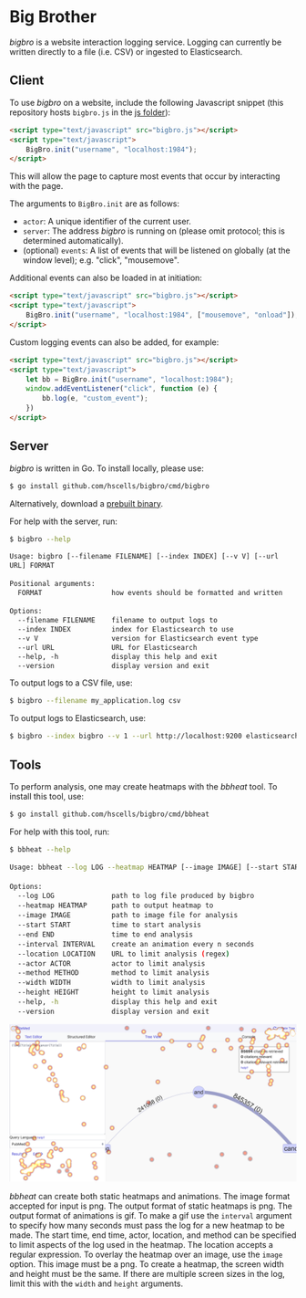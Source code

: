 # Big Brother

_bigbro_ is a website interaction logging service. Logging can currently be written directly to a file (i.e. CSV) or ingested to Elasticsearch.

## Client

To use _bigbro_ on a website, include the following Javascript snippet (this repository hosts `bigbro.js` in the [js folder](js/bigbro.js)):

```html
<script type="text/javascript" src="bigbro.js"></script>
<script type="text/javascript">
    BigBro.init("username", "localhost:1984");
</script>
```

This will allow the page to capture most events that occur by interacting with the page.

The arguments to `BigBro.init` are as follows:

 - `actor`: A unique identifier of the current user.
 - `server`: The address _bigbro_ is running on (please omit protocol; this is determined automatically).
 - (optional) `events`: A list of events that will be listened on globally (at the window level); e.g. "click", "mousemove".

Additional events can also be loaded in at initiation:

```html
<script type="text/javascript" src="bigbro.js"></script>
<script type="text/javascript">
    BigBro.init("username", "localhost:1984", ["mousemove", "onload"]);
</script>
```

Custom logging events can also be added, for example:

```html
<script type="text/javascript" src="bigbro.js"></script>
<script type="text/javascript">
    let bb = BigBro.init("username", "localhost:1984");
    window.addEventListener("click", function (e) {
        bb.log(e, "custom_event");
    })
</script>
```

## Server

_bigbro_ is written in Go. To install locally, please use:

```bash
$ go install github.com/hscells/bigbro/cmd/bigbro
```

Alternatively, download a [prebuilt binary](https://github.com/hscells/bigbro/releases).

For help with the server, run:

```bash
$ bigbro --help
```

```
Usage: bigbro [--filename FILENAME] [--index INDEX] [--v V] [--url URL] FORMAT

Positional arguments:
  FORMAT                 how events should be formatted and written

Options:
  --filename FILENAME    filename to output logs to
  --index INDEX          index for Elasticsearch to use
  --v V                  version for Elasticsearch event type
  --url URL              URL for Elasticsearch
  --help, -h             display this help and exit
  --version              display version and exit
```

To output logs to a CSV file, use:

```bash
$ bigbro --filename my_application.log csv
```

To output logs to Elasticsearch, use:

```bash
$ bigbro --index bigbro --v 1 --url http://localhost:9200 elasticsearch
```

## Tools

To perform analysis, one may create heatmaps with the _bbheat_ tool. To install this tool, use:

```bash
$ go install github.com/hscells/bigbro/cmd/bbheat
```

For help with this tool, run:

```bash
$ bbheat --help
```

```bash
Usage: bbheat --log LOG --heatmap HEATMAP [--image IMAGE] [--start START] [--end END] [--interval INTERVAL] [--location LOCATION] [--actor ACTOR] [--method METHOD] [--width WIDTH] [--height HEIGHT]

Options:
  --log LOG              path to log file produced by bigbro
  --heatmap HEATMAP      path to output heatmap to
  --image IMAGE          path to image file for analysis
  --start START          time to start analysis
  --end END              time to end analysis
  --interval INTERVAL    create an animation every n seconds
  --location LOCATION    URL to limit analysis (regex)
  --actor ACTOR          actor to limit analysis
  --method METHOD        method to limit analysis
  --width WIDTH          width to limit analysis
  --height HEIGHT        height to limit analysis
  --help, -h             display this help and exit
  --version              display version and exit
```

![heatmap](images/hh.png)

_bbheat_ can create both static heatmaps and animations. The image format accepted for input is png. The output format
of static heatmaps is png. The output format of animations is gif. To make a gif use the `interval` argument to specify
how many seconds must pass the log for a new heatmap to be made. The start time, end time, actor, location, and method
can be specified to limit aspects of the log used in the heatmap. The location accepts a regular expression. To
overlay the heatmap over an image, use the `image` option. This image must be a png. To create a heatmap, the screen
width and height must be the same. If there are multiple screen sizes in the log, limit this with the `width` and 
`height` arguments.